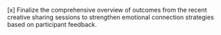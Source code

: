 [x] Finalize the comprehensive overview of outcomes from the recent creative sharing sessions to strengthen emotional connection strategies based on participant feedback.